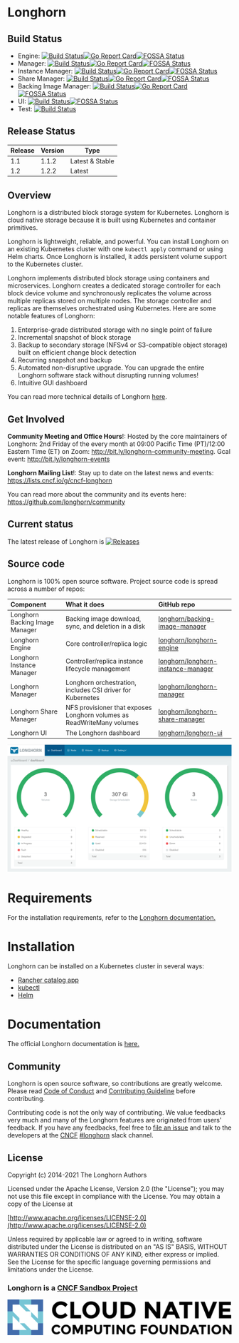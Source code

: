 # Longhorn

## Build Status
* Engine: [![Build Status](https://drone-publish.longhorn.io/api/badges/longhorn/longhorn-engine/status.svg)](https://drone-publish.longhorn.io/longhorn/longhorn-engine)[![Go Report Card](https://goreportcard.com/badge/github.com/longhorn/longhorn-engine)](https://goreportcard.com/report/github.com/longhorn/longhorn-engine)[![FOSSA Status](https://app.fossa.com/api/projects/custom%2B25850%2Fgithub.com%2Flonghorn%2Flonghorn-engine.svg?type=shield)](https://app.fossa.com/projects/custom%2B25850%2Fgithub.com%2Flonghorn%2Flonghorn-engine?ref=badge_shield)
* Manager: [![Build Status](https://drone-publish.longhorn.io/api/badges/longhorn/longhorn-manager/status.svg)](https://drone-publish.longhorn.io/longhorn/longhorn-manager)[![Go Report Card](https://goreportcard.com/badge/github.com/longhorn/longhorn-manager)](https://goreportcard.com/report/github.com/longhorn/longhorn-manager)[![FOSSA Status](https://app.fossa.com/api/projects/custom%2B25850%2Fgithub.com%2Flonghorn%2Flonghorn-manager.svg?type=shield)](https://app.fossa.com/projects/custom%2B25850%2Fgithub.com%2Flonghorn%2Flonghorn-manager?ref=badge_shield)
* Instance Manager: [![Build Status](http://drone-publish.longhorn.io/api/badges/longhorn/longhorn-instance-manager/status.svg)](http://drone-publish.longhorn.io/longhorn/longhorn-instance-manager)[![Go Report Card](https://goreportcard.com/badge/github.com/longhorn/longhorn-instance-manager)](https://goreportcard.com/report/github.com/longhorn/longhorn-instance-manager)[![FOSSA Status](https://app.fossa.com/api/projects/custom%2B25850%2Fgithub.com%2Flonghorn%2Flonghorn-instance-manager.svg?type=shield)](https://app.fossa.com/projects/custom%2B25850%2Fgithub.com%2Flonghorn%2Flonghorn-instance-manager?ref=badge_shield)
* Share Manager: [![Build Status](http://drone-publish.longhorn.io/api/badges/longhorn/longhorn-share-manager/status.svg)](http://drone-publish.longhorn.io/longhorn/longhorn-share-manager)[![Go Report Card](https://goreportcard.com/badge/github.com/longhorn/longhorn-share-manager)](https://goreportcard.com/report/github.com/longhorn/longhorn-share-manager)[![FOSSA Status](https://app.fossa.com/api/projects/custom%2B25850%2Fgithub.com%2Flonghorn%2Flonghorn-share-manager.svg?type=shield)](https://app.fossa.com/projects/custom%2B25850%2Fgithub.com%2Flonghorn%2Flonghorn-share-manager?ref=badge_shield)
* Backing Image Manager: [![Build Status](http://drone-publish.longhorn.io/api/badges/longhorn/backing-image-manager/status.svg)](http://drone-publish.longhorn.io/longhorn/backing-image-manager)[![Go Report Card](https://goreportcard.com/badge/github.com/longhorn/backing-image-manager)](https://goreportcard.com/report/github.com/longhorn/backing-image-manager)[![FOSSA Status](https://app.fossa.com/api/projects/custom%2B25850%2Fgithub.com%2Flonghorn%2Fbacking-image-manager.svg?type=shield)](https://app.fossa.com/projects/custom%2B25850%2Fgithub.com%2Flonghorn%2Fbacking-image-manager?ref=badge_shield)
* UI: [![Build Status](https://drone-publish.longhorn.io/api/badges/longhorn/longhorn-ui/status.svg)](https://drone-publish.longhorn.io/longhorn/longhorn-ui)[![FOSSA Status](https://app.fossa.com/api/projects/custom%2B25850%2Fgithub.com%2Flonghorn%2Flonghorn-ui.svg?type=shield)](https://app.fossa.com/projects/custom%2B25850%2Fgithub.com%2Flonghorn%2Flonghorn-ui?ref=badge_shield)
* Test: [![Build Status](http://drone-publish.longhorn.io/api/badges/longhorn/longhorn-tests/status.svg)](http://drone-publish.longhorn.io/longhorn/longhorn-tests)

## Release Status

| Release | Version | Type            |    
| --------|---------|-----------------|
| 1.1     | 1.1.2   | Latest & Stable |
| 1.2     | 1.2.2   | Latest          |

## Overview
Longhorn is a distributed block storage system for Kubernetes. Longhorn is cloud native storage because it is built using Kubernetes and container primitives. 

Longhorn is lightweight, reliable, and powerful. You can install Longhorn on an existing Kubernetes cluster with one `kubectl apply` command or using Helm charts. Once Longhorn is installed, it adds persistent volume support to the Kubernetes cluster.

Longhorn implements distributed block storage using containers and microservices. Longhorn creates a dedicated storage controller for each block device volume and synchronously replicates the volume across multiple replicas stored on multiple nodes. The storage controller and replicas are themselves orchestrated using Kubernetes. Here are some notable features of Longhorn:

1. Enterprise-grade distributed storage with no single point of failure
2. Incremental snapshot of block storage
3. Backup to secondary storage (NFSv4 or S3-compatible object storage) built on efficient change block detection
4. Recurring snapshot and backup
5. Automated non-disruptive upgrade. You can upgrade the entire Longhorn software stack without disrupting running volumes!
6. Intuitive GUI dashboard

You can read more technical details of Longhorn [here](https://longhorn.io/).


## Get Involved
**Community Meeting and Office Hours**!: Hosted by the core maintainers of Longhorn: 2nd Friday of the every month at 09:00 Pacific Time (PT)/12:00 Eastern Time (ET) on Zoom: http://bit.ly/longhorn-community-meeting. Gcal event: http://bit.ly/longhorn-events

**Longhorn Mailing List**!: Stay up to date on the latest news and events: https://lists.cncf.io/g/cncf-longhorn

You can read more about the community and its events here: https://github.com/longhorn/community

## Current status

The latest release of Longhorn is [![Releases](https://img.shields.io/github/release/longhorn/longhorn/all.svg)](https://github.com/longhorn/longhorn/releases)

## Source code
Longhorn is 100% open source software. Project source code is spread across a number of repos:

| Component                      | What it does                                                           | GitHub repo                                                                                 |
| :----------------------------- | :--------------------------------------------------------------------- | :------------------------------------------------------------------------------------------ |
| Longhorn Backing Image Manager | Backing image download, sync, and deletion in a disk                   | [longhorn/backing-image-manager](https://github.com/longhorn/backing-image-manager)         |
| Longhorn Engine                | Core controller/replica logic                                          | [longhorn/longhorn-engine](https://github.com/longhorn/longhorn-engine)                     |
| Longhorn Instance Manager      | Controller/replica instance lifecycle management                       | [longhorn/longhorn-instance-manager](https://github.com/longhorn/longhorn-instance-manager) |
| Longhorn Manager               | Longhorn orchestration, includes CSI driver for Kubernetes             | [longhorn/longhorn-manager](https://github.com/longhorn/longhorn-manager)                   |
| Longhorn Share Manager         | NFS provisioner that exposes Longhorn volumes as ReadWriteMany volumes | [longhorn/longhorn-share-manager](https://github.com/longhorn/longhorn-share-manager)       |
| Longhorn UI                    | The Longhorn dashboard                                                 | [longhorn/longhorn-ui](https://github.com/longhorn/longhorn-ui)                             |

![Longhorn UI](./longhorn-ui.png)

# Requirements

For the installation requirements, refer to the [Longhorn documentation.](https://longhorn.io/docs/latest/deploy/install/#installation-requirements)

# Installation

Longhorn can be installed on a Kubernetes cluster in several ways:

- [Rancher catalog app](https://longhorn.io/docs/latest/deploy/install/install-with-rancher/)
- [kubectl](https://longhorn.io/docs/latest/deploy/install/install-with-kubectl/)
- [Helm](https://longhorn.io/docs/latest/deploy/install/install-with-helm/)

# Documentation

The official Longhorn documentation is [here.](https://longhorn.io/docs)

## Community

Longhorn is open source software, so contributions are greatly welcome. Please read [Code of Conduct](./CODE_OF_CONDUCT.md) and [Contributing Guideline](./CONTRIBUTING.md) before contributing.

Contributing code is not the only way of contributing. We value feedbacks very much and many of the Longhorn features are originated from users' feedback. If you have any feedbacks, feel free to [file an issue](https://github.com/longhorn/longhorn/issues/new/choose) and talk to the developers at the [CNCF](https://slack.cncf.io/) [#longhorn](https://cloud-native.slack.com/messages/longhorn) slack channel.

## License

Copyright (c) 2014-2021 The Longhorn Authors

Licensed under the Apache License, Version 2.0 (the "License"); you may not use this file except in compliance with the License. You may obtain a copy of the License at

[http://www.apache.org/licenses/LICENSE-2.0](http://www.apache.org/licenses/LICENSE-2.0)

Unless required by applicable law or agreed to in writing, software distributed under the License is distributed on an "AS IS" BASIS, WITHOUT WARRANTIES OR CONDITIONS OF ANY KIND, either express or implied. See the License for the specific language governing permissions and limitations under the License.

### Longhorn is a [CNCF Sandbox Project](https://www.cncf.io/sandbox-projects/)

![Longhorn is a CNCF Sandbox Project](https://github.com/cncf/artwork/blob/master/other/cncf/horizontal/color/cncf-color.png)
